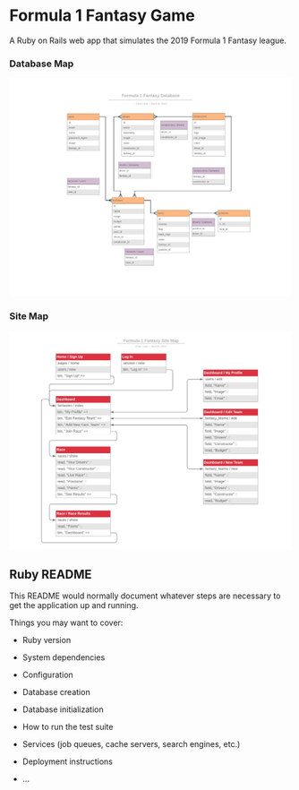 # Formula 1 Fantasy Game

A Ruby on Rails web app that simulates the 2019 Formula 1 Fantasy league.

### Database Map

![Database Map](https://github.com/ChrisLaneAU/formula-one-fantasy/blob/master/app/assets/images/Formula-1-Fantasy-Database.jpeg?raw=true "Database Map")

### Site Map

![Site Map](https://github.com/ChrisLaneAU/formula-one-fantasy/blob/master/app/assets/images/Formula-1-Fantasy-Site-Map.jpeg?raw=true "Site Map")

## Ruby README

This README would normally document whatever steps are necessary to get the
application up and running.

Things you may want to cover:

- Ruby version

- System dependencies

- Configuration

- Database creation

- Database initialization

- How to run the test suite

- Services (job queues, cache servers, search engines, etc.)

- Deployment instructions

- ...
